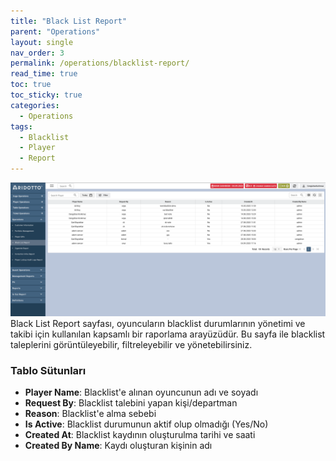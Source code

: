 ```yaml
---
title: "Black List Report"
parent: "Operations"
layout: single
nav_order: 3
permalink: /operations/blacklist-report/
read_time: true
toc: true
toc_sticky: true
categories:
  - Operations
tags:
  - Blacklist
  - Player
  - Report
---
```


![img_3.png](img_3.png)
Black List Report sayfası, oyuncuların blacklist durumlarının yönetimi ve takibi için kullanılan kapsamlı bir raporlama arayüzüdür. Bu sayfa ile blacklist taleplerini görüntüleyebilir, filtreleyebilir ve yönetebilirsiniz.

### Tablo Sütunları

- **Player Name**: Blacklist'e alınan oyuncunun adı ve soyadı
- **Request By**: Blacklist talebini yapan kişi/departman
- **Reason**: Blacklist'e alma sebebi
- **Is Active**: Blacklist durumunun aktif olup olmadığı (Yes/No)
- **Created At**: Blacklist kaydının oluşturulma tarihi ve saati
- **Created By Name**: Kaydı oluşturan kişinin adı

